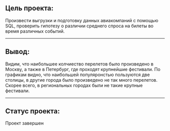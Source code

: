 ## Цель проекта:
Произвести выгрузки и подготовку данных авиакомпаний с помощью SQL, проверить гипотезу о различии среднего спроса на билеты во время различных событий.

***
## Вывод:
Видим, что наибольшее колчиество перелетов было произведено в Москву, а также в Петербург, где проходят крупнейшие фестивали. По графикам видно, что наибольшей популяронстью пользуются две столицы, в другие города было произведено не так много перелетов. Скорее всего, в региональных городах были не такие крупные фестивали.

***
## Статус проекта:
Проект завершен
